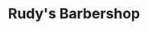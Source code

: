 ---
title: "Rudy's Barbershop"
url: /portland/rudys-barbershop-northeast-28th-avenue/
shop: hairdresser
---